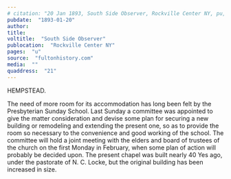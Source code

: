 ```yaml
---
# citation: "20 Jan 1893, South Side Observer, Rockville Center NY, pu, q21, fultonhistory.com."
pubdate:  "1893-01-20"
author: 
title: 
voltitle:  "South Side Observer"
publocation:  "Rockville Center NY"
pages:  "u"
source:  "fultonhistory.com"
media:  ""
quaddress:  "21"
---
```

HEMPSTEAD. 

The need of more room for its accommodation has long been felt by the Presbyterian Sunday School. Last Sunday a committee was appointed to give the matter consideration and devise some plan for securing a new building or remodeling and extending the present one, so as to provide the room so necessary to the convenience and good working of the school. The committee will hold a joint meeting with the elders and board of trustees of the church on the first Monday in February, when some plan of action will probably be decided upon. The present chapel was built nearly 40 Yes ago, under the pastorate of N. C. Locke, but the original building has been increased in size. 


